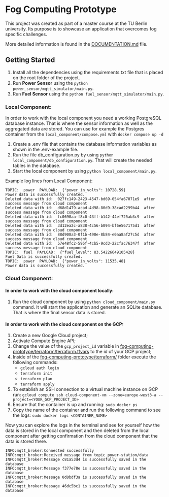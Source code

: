 # Fog Computing Prototype

This project was created as part of a master course at the TU Berlin university.
Its purpose is to showcase an application that overcomes fog specific challenges.

More detailed information is found in the [DOCUMENTATION.md](./DOCUMENTATION.md) file.

## Getting Started

1. Install all the dependencies using the requirements.txt file that is placed on the root folder of the project.
2. Run **Power Sensor** using the `python power_sensor/mqtt_simulator/main.py`.
3. Run **Fuel Sensor** using the `python fuel_sensor/mqtt_simulator/main.py`.

### Local Component:

In order to work with the local component you need a working PostgreSQL database instance. That is where the sensor
information as well as the aggregated data are stored. You can use for example the Postgres container from
the `local_component/compose.yml` with `docker compose up -d`

1. Create a .env file that contains the database information variables as shown in the .env-example file.
2. Run the file db_configuration.py by using `python local_component/db_configuration.py`. That will create the needed
   tables in the database.
3. Start the local component by using `python local_component/main.py`.

Example log lines from Local Component:

```plaintext
TOPIC:  power  PAYLOAD:  {"power_in_volts": 10728.59}
Power data is successfully created.
Deleted data with id:  027fc149-2423-4547-bd69-054fa67071e9  after success message from cloud component
Deleted data with id:  d68d1479-acad-4d98-80d9-38cad2299b44  after success message from cloud component
Deleted data with id:  fc0690aa-f8c0-43ff-b142-44ef725ab3c9  after success message from cloud component
Deleted data with id:  3d12ea2c-a838-4c56-b094-bf6e567175d1  after success message from cloud component
Deleted data with id:  88d908a3-0f1b-490e-8b84-e0aa8af27c5d  after success message from cloud component
Deleted data with id:  57e48fc2-595f-4cb5-9cd3-22cfac76347f  after success message from cloud component
TOPIC:  fuel  PAYLOAD:  {"fuel_level": 83.54226649105428}
Fuel Data is successfully created.
TOPIC:  power  PAYLOAD:  {"power_in_volts": 11535.48}
Power data is successfully created.
```

### Cloud Component:

#### In order to work with the cloud component locally:

1. Run the cloud component by using `python cloud_component/main.py` command. It will start the application and generate
   an SQLite database. That is where the final sensor data is stored.

#### In order to work with the cloud component on the GCP:

1. Create a new Google Cloud project;
2. Activate Compute Engine API;
3. Change the value of the `gcp_project_id` variable
   in  [fog-computing-prototype/terraform/terraform.tfvars](./terraform/terraform.tfvars)
   to the id of your GCP project;
4. Inside of
   the [fog-computing-prototype/terraform/](./terraform/)
   folder execute the following commands:
    - `gcloud auth login`
    - `terraform init`
    - `terraform plan`
    - `terraform apply`
1. To establish an SSH connection to a virtual machine instance on GCP
   run: `gcloud compute ssh cloud-component-vm --zone=europe-west3-a --project=<YOUR_GCP_PROJECT_ID>`
2. Ensure that the container is up and running: `sudo docker ps`
3. Copy the name of the container and run the following command to see the logs: `sudo docker logs <CONTAINER_NAME>`

Now you can explore the logs in the terminal and see for yourself how the data is stored in the local component and then
deleted from the local component after getting confirmation from the cloud component that the data is stored there.

```other
INFO:mqtt_broker:Connected successfully
INFO:mqtt_broker:Received message from topic power-station/data
INFO:mqtt_broker:Message c81a53d4 is successfully saved in the database
INFO:mqtt_broker:Message f377e78e is successfully saved in the database
INFO:mqtt_broker:Message 0d0bdf3a is successfully saved in the database
INFO:mqtt_broker:Message 46dc5bc1 is successfully saved in the database
```